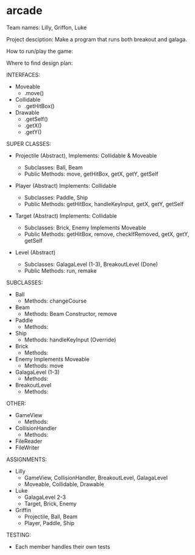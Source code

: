 # arcade

Team names: Lilly, Griffon, Luke

Project desciption: Make a program that runs both breakout and galaga.

How to run/play the game:

Where to find design plan:

INTERFACES:

  - Moveable
      - .move()
  - Collidable
      - .getHitBox()
  - Drawable
      - .getSelf()
      - .getX()
      - .getY()

SUPER CLASSES:

  - Projectile (Abstract), Implements: Collidable & Moveable
      - Subclasses: Ball, Beam
      - Public Methods: move, getHitBox, getX, getY, getSelf
    
  - Player (Abstract) Implements: Collidable
      - Subclasses: Paddle, Ship
      - Public Methods: getHitBox, handleKeyInput, getX, getY, getSelf
     
  - Target (Abstract) Implements: Collidable
      - Subclasses: Brick, Enemy Implements Moveable
      - Public Methods: getHitBox, remove, checkIfRemoved, getX, getY, getSelf
      
  - Level (Abstract)
      - Subclasses: GalagaLevel (1-3), BreakoutLevel (Done)
      - Public Methods: run, remake
      

SUBCLASSES:

  - Ball
      - Methods: changeCourse
  - Beam
      - Methods: Beam Constructor, remove
  - Paddle
      - Methods: 
  - Ship
      - Methods: handleKeyInput (Override)
  - Brick
      - Methods: 
  - Enemy Implements Moveable
      - Methods: move
  - GalagaLevel (1-3)
      - Methods: 
  - BreakoutLevel
      - Methods: 

OTHER: 

  - GameView
      - Methods: 
  - CollisionHandler
      - Methods: 
  - FileReader
  - FileWriter

ASSIGNMENTS:

  - Lilly
      - GameView, CollisionHandler, BreakoutLevel, GalagaLevel
      - Moveable, Collidable, Drawable
  - Luke
      - GalagaLevel 2-3
      - Target, Brick, Enemy
  - Griffin
      - Projectile, Ball, Beam
      - Player, Paddle, Ship

TESTING:

  - Each member handles their own tests


